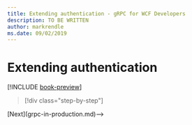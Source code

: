```yaml
---
title: Extending authentication - gRPC for WCF Developers
description: TO BE WRITTEN
author: markrendle
ms.date: 09/02/2019
---
```


# Extending authentication

[!INCLUDE [book-preview](../../../includes/book-preview.md)]

>[!div class="step-by-step"]
<!-->[Next](grpc-in-production.md)-->
